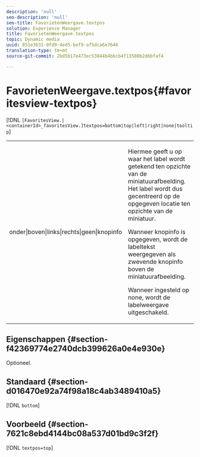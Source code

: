 ```yaml
---
description: 'null'
seo-description: 'null'
seo-title: FavorietenWeergave.textpos
solution: Experience Manager
title: FavorietenWeergave.textpos
topic: Dynamic media
uuid: 851e3631-0fd9-4ed5-bef9-af5dca6e7646
translation-type: tm+mt
source-git-commit: 2bd5b17e473ec53844b4bbcb4f13580b2d6bfaf4

---
```



# FavorietenWeergave.textpos{#favoritesview-textpos}

[!DNL `[FavoritesView.|<containerId>_favoritesView.]textpos=bottom|top|left|right|none|tooltip`]

<table id="table_2B109D2F91E64B5382B31921C3780FA5"> 
 <tbody> 
  <tr> 
   <td colname="col1"> <p><span class="codeph"> onder|boven|links|rechts|geen|knopinfo</span> </p> </td> 
   <td colname="col2"> <p> Hiermee geeft u op waar het label wordt getekend ten opzichte van de miniatuurafbeelding. Het label wordt dus gecentreerd op de opgegeven locatie ten opzichte van de miniatuur. </p> <p>Wanneer <span class="codeph"> knopinfo</span> is opgegeven, wordt de labeltekst weergegeven als zwevende knopinfo boven de miniatuurafbeelding. </p> <p>Wanneer ingesteld op <span class="codeph"> none</span>, wordt de labelweergave uitgeschakeld. </p> </td> 
  </tr> 
 </tbody> 
</table>

## Eigenschappen {#section-f42369774e2740dcb399626a0e4e930e}

Optioneel.

## Standaard {#section-d016470e92a74f98a18c4ab3489410a5}

[!DNL `bottom`]

## Voorbeeld {#section-7621c8ebd4144bc08a537d01bd9c3f2f}

[!DNL `textpos=top`]
